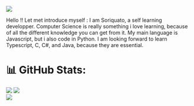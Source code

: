![](https://i.pinimg.com/originals/ab/01/90/ab0190704970e5935e0897b542469ff4.jpg)

Hello !! Let met introduce myself : I am Soriquato, a self learning developper. Computer Science is really something i love learning, because of all the different knowledge you can get from it. My main language is Javascript, but i also code in Python. I am looking forward to learn Typescript, C, C#, and Java, because they are essential.

# 📊 GitHub Stats:
![](https://github-readme-stats.vercel.app/api/top-langs/?username=Soriquato&theme=dark&hide_border=false&include_all_commits=true&count_private=true&layout=compact)
![](https://github-readme-stats.vercel.app/api?username=Soriquato&theme=dark&hide_border=false&include_all_commits=true&count_private=true)<br/>
![](https://github-readme-streak-stats.herokuapp.com/?user=Soriquato&theme=dark&hide_border=false)<br/>
